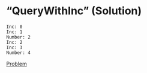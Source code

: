 # “QueryWithInc” (Solution)

```
Inc: 0
Inc: 1
Number: 2
Inc: 2
Inc: 3
Number: 4
```

[Problem](./QueryWithInc-P.md)